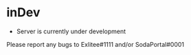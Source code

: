 # inDev
- Server is currently under development

Please report any bugs to Exlitee#1111 and/or SodaPortal#0001
